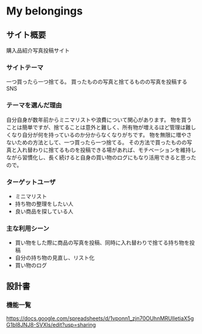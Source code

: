 # My belongings

## サイト概要
購入品紹介写真投稿サイト


### サイトテーマ
一つ買ったら一つ捨てる。
買ったものの写真と捨てるものの写真を投稿するSNS

### テーマを選んだ理由
自分自身が数年前からミニマリストや浪費について関心があります。
物を買うことは簡単ですが、捨てることは意外と難しく、所有物が増えるほど管理は難しくなり自分が何を持っているのか分からなくなりがちです。
物を無限に増やさないための方法として、一つ買ったら一つ捨てる。
その方法で買ったものの写真と入れ替わりに捨てるものを投稿できる場があれば、モチベーションを維持しながら習慣化し、長く続けると自身の買い物のログにもなり活用できると思ったので。

### ターゲットユーザ
- ミニマリスト
- 持ち物の整理をしたい人
- 良い商品を探している人


### 主な利用シーン
- 買い物をした際に商品の写真を投稿、同時に入れ替わりで捨てる持ち物を投稿
- 自分の持ち物の見直し、リスト化
- 買い物のログ


## 設計書

### 機能一覧
https://docs.google.com/spreadsheets/d/1vponn1_zjn70OUhnMRUlIetiaX5gG1bI8JNJ8-SVXls/edit?usp=sharing


